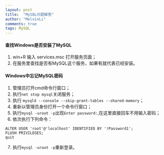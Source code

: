 ```yaml
---
layout: post
title:  "MySQL问题解答"
author: "MelvinLi"
comments: true
tags: MySQL
---
```

#### 查找Windows是否安装了MySQL
1. win+R 输入 services.msc 打开服务页面；
2. 在服务里查找是否有MySQL这个服务，如果有就代表已经安装。

#### Windows中忘记MySQL密码
1. 管理员打开cmd命令行窗口；
2. 执行`net stop mysql`关闭服务；
3. 执行 `mysqld --console --skip-grant-tables --shared-memory`；
4. 重新以管理员身份打开一个命令行窗口；
5. 执行`mysql -uroot -p`出现`Enter password:`,在这里直接回车不用输入密码；
6. 依次执行下列命令：
```use mysql;
ALTER USER 'root'@'localhost' IDENTIFIED BY '!Password1';
FLUSH PRIVILEGES;
quit
```
7. 执行`mysql -uroot -p`重新登录。